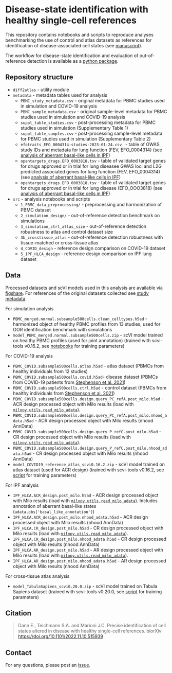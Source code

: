 # Disease-state identification with healthy single-cell references  

This repository contains notebooks and scripts to reproduce analyses benchmarking the use of control and atlas datasets as references for identification of disease-associated cell states (see [manuscript](https://doi.org/10.1101/2022.11.10.515939)).

The workflow for disease-state identification and evaluation of out-of-reference detection is available as a [python package](https://github.com/emdann/oor_benchmark). 

## Repository structure

- `diff2atlas` - utility module 
- `metadata` - metadata tables used for analysis
  - `PBMC_study_metadata.csv` - original metadata for PBMC studies used in simulation and COVID-19 analysis 
  - `PBMC_sample_metadata.csv` - original sample-level metadata for PBMC studies used in simulation and COVID-19 analysis
  - `suppl_table_studies.csv` - post-processing metadata for PBMC studies used in simulation (Supplementary Table 1)
   - `suppl_table_samples.csv` - post-processing sample-level metadata for PBMC studies used in simulation (Supplementary Table 2)
  - `efotraits_EFO_0004314-studies-2023-01-24.csv ` - table of GWAS study IDs and metadata for lung function (FEV, EFO_0004314) (see [analysis of aberrant basal-like cells in IPF]()) 
  -  `opentargets_drugs.EFO_0003818.tsv` - table of validated target genes for drugs approved or in trial for lung diseasee GWAS loci and L2G predicted associated genes for lung function (FEV, EFO_0004314) (see [analysis of aberrant basal-like cells in IPF]())
  - `opentargets_drugs.EFO_0003818.tsv` - table of validated target genes for drugs approved or in trial for lung disease (EFO_OOO3818) (see [analysis of aberrant basal-like cells in IPF]())
- `src` - analysis notebooks and scripts 
  - `1_PBMC_data_preprocessing/` - preprocessing and harmonization of PBMC dataset
  - `2_simulation_design/` - out-of-reference detection benchmark on simulations
  - `3_simulation_ctrl_atlas_size` - out-of-reference detection robustness to atlas and control dataset size
  - `3b_crosstissue_atlas` - out-of-reference detection robustness with tissue-matched or cross-tissue atlas
  - `4_COVID_design` - reference design comparison on COVID-19 dataset 
  - `5_IPF_HLCA_design` - reference design comparison on IPF lung dataset

## Data

Processed datasets and scVI models used in this analysis are available via [figshare](https://doi.org/10.6084/m9.figshare.21456645.v1). For references of the original datasets collected see [study metadata](https://github.com/MarioniLab/oor_design_reproducibility/blob/master/metadata/suppl_table_studies.csv). 

For simulation analysis
- `PBMC_merged.normal.subsample500cells.clean_celltypes.h5ad` - harmonized object of healthy PBMC profiles from 13 studies, used for OOR identification benchmark with simulations
- `model_PBMC_merged.normal.subsample500cells.zip` - scVI model trained on healthy PBMC profiles (used for joint annotation) (trained with scvi-tools v0.16.2, see [notebooks](https://github.com/MarioniLab/oor_design_reproducibility/blob/master/src/1_PBMC_data_preprocessing/20220601_PBMC_scVI.ipynb) for training parameters)

For COVID-19 analysis
- `PBMC_COVID.subsample500cells.atlas.h5ad` - atlas dataset (PBMCs from healthy individuals from 12 studies)
- `PBMC_COVID.subsample500cells.covid.h5ad`- disease dataset (PBMCs from COVID-19 patients from [Stephenson et al. 2021](https://www.nature.com/articles/s41591-021-01329-2))
- `PBMC_COVID.subsample500cells.ctrl.h5ad` - control dataset (PBMCs from healthy individuals from [Stephenson et al. 2021](https://www.nature.com/articles/s41591-021-01329-2))
- `PBMC_COVID.subsample500cells.design.query_PC_refA.post_milo.h5ad` - ACR design processed object with Milo results (load with [`milopy.utils.read_milo_adata`](https://milopy.readthedocs.io/en/latest/autoapi/milopy/utils/index.html#milopy.utils.read_milo_adata)).
- `PBMC_COVID.subsample500cells.design.query_PC_refA.post_milo.nhood_adata.h5ad` - ACR design processed object with Milo results (nhood AnnData)
- `PBMC_COVID.subsample500cells.design.query_P_refC.post_milo.h5ad` - CR design processed object with Milo results (load with [`milopy.utils.read_milo_adata`](https://milopy.readthedocs.io/en/latest/autoapi/milopy/utils/index.html#milopy.utils.read_milo_adata)).
- `PBMC_COVID.subsample500cells.design.query_P_refC.post_milo.nhood_adata.h5ad` - CR design processed object with Milo results (nhood AnnData)
- `model_COVID19_reference_atlas_scvi0.16.2.zip` - scVI model trained on atlas dataset (used for ACR design) (trained with scvi-tools v0.16.2, see [script](https://github.com/MarioniLab/oor_design_reproducibility/blob/master/src/4_COVID_design/COVID_train_references.py) for training parameters)

For IPF analysis
- `IPF_HLCA.ACR_design.post_milo.h5ad` - ACR design processed object with Milo results (load with [`milopy.utils.read_milo_adata`](https://milopy.readthedocs.io/en/latest/autoapi/milopy/utils/index.html#milopy.utils.read_milo_adata)). Includes annotation of aberrant basal-like states (`adata.obs['basal_like_annotation']`)
- `IPF_HLCA.ACR_design.post_milo.nhood_adata.h5ad` - ACR design processed object with Milo results (nhood AnnData)
- `IPF_HLCA.CR_design.post_milo.h5ad` - CR design processed object with Milo results (load with [`milopy.utils.read_milo_adata`](https://milopy.readthedocs.io/en/latest/autoapi/milopy/utils/index.html#milopy.utils.read_milo_adata)).
- `IPF_HLCA.CR_design.post_milo.nhood_adata.h5ad` - CR design processed object with Milo results (nhood AnnData)
- `IPF_HLCA.AR_design.post_milo.h5ad` - AR design processed object with Milo results (load with [`milopy.utils.read_milo_adata`](https://milopy.readthedocs.io/en/latest/autoapi/milopy/utils/index.html#milopy.utils.read_milo_adata)).
- `IPF_HLCA.AR_design.post_milo.nhood_adata.h5ad` - AR design processed object with Milo results (nhood AnnData)


For cross-tissue atlas analysis
- `model_TabulaSapiens_scvi0.20.0.zip` - scVI model trained on Tabula Sapiens dataset (trained with scvi-tools v0.20.0, see [script](https://github.com/MarioniLab/oor_design_reproducibility/blob/revision-1.0/src/3b_crosstissue_atlas/train_atlas.py) for training parameters)

## Citation

> Dann E., Teichmann S.A. and Marioni J.C. Precise identification of cell states altered in disease with healthy single-cell references. biorXiv https://doi.org/10.1101/2022.11.10.515939

## Contact

For any questions, please post an [issue](https://github.com/MarioniLab/oor_design_reproducibility/issues?q=is%3Aissue+is%3Aopen+sort%3Aupdated-desc).


